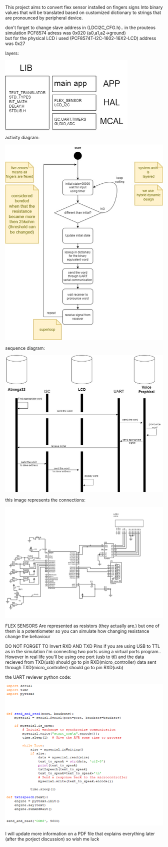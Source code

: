 This project aims to convert flex sensor installed on fingers signs Into binary values that will be
translated based on customized dictionary to strings that are pronounced by peripheral device. 

don't forget to change slave address in (LDCI2C_CFG.h).. 
in the prouteos simulation PCF8574 adress was 0x020 (a0,a1,a2->ground)  
but for the physical LCD i used (PCF8574T-I2C-1602-16X2-LCD) address was 0x27
 
layers:

![Image Alt text](deaf_gloves/images/LAYERS.png)

activity diagram:

![Image Alt text](deaf_gloves/images/activity_diagram.jpg)

sequence diagram:

![Image Alt text](deaf_gloves/images/sequence_diagram.jpg)

this image represents the connections:

![Image Alt text](deaf_gloves/images/B1C5843y972AVTE0Re.pdf1.png)

FLEX SENSORS Are represented as resistors (they actually are.)
but one of them is a potentiometer so you can simulate 
how changing resistance change the behaviour 

DO NOT FORGET TO Invert RXD AND TXD Pins 
if you are using USB to TTL as in the simulation i'm connecting two ports
using a virtual ports program..
However in real life you'll be using one port (usb to ttl) and the data recieved from 
TXD(usb) should go to pin RXD(micro_controller)
data sent through TXD(micro_controller) should go to pin RXD(usb)


the UART reviever python code:

![Image Alt text](deaf_gloves/images/Screenshot_(2086).png)


I will update more information on a PDF file that explains everything later (after the porject discussion)
so wish me luck
